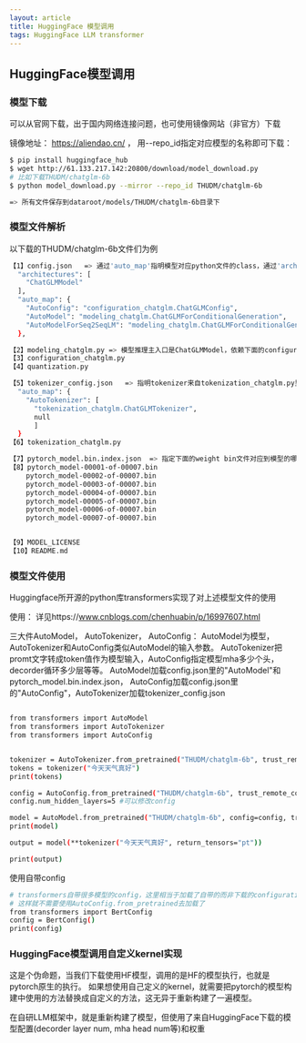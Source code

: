 ```yaml
---
layout: article
title: HuggingFace 模型调用
tags: HuggingFace LLM transformer
---
```



## HuggingFace模型调用



### 模型下载
可以从官网下载，出于国内网络连接问题，也可使用镜像网站（非官方）下载


镜像地址： https://aliendao.cn/ ， 用--repo_id指定对应模型的名称即可下载：


```bash
$ pip install huggingface_hub
$ wget http://61.133.217.142:20800/download/model_download.py
# 比如下载THUDM/chatglm-6b
$ python model_download.py --mirror --repo_id THUDM/chatglm-6b

=> 所有文件保存到dataroot/models/THUDM/chatglm-6b目录下
```


### 模型文件解析
以下载的THUDM/chatglm-6b文件们为例

```bash
【1】config.json	 => 通过'auto_map'指明模型对应python文件的class，通过'architectures'指定模型class
  "architectures": [
    "ChatGLMModel"
  ],
  "auto_map": {
    "AutoConfig": "configuration_chatglm.ChatGLMConfig",
    "AutoModel": "modeling_chatglm.ChatGLMForConditionalGeneration",
    "AutoModelForSeq2SeqLM": "modeling_chatglm.ChatGLMForConditionalGeneration"
  },

【2】modeling_chatglm.py => 模型推理主入口是ChatGLMModel，依赖下面的configuration_chatglm去加载模型config，依赖quantization去做量化
【3】configuration_chatglm.py
【4】quantization.py

【5】tokenizer_config.json   => 指明tokenizer来自tokenization_chatglm.py里的ChatGLMTokenizer
  "auto_map": {
    "AutoTokenizer": [
      "tokenization_chatglm.ChatGLMTokenizer",
      null
      ]
  }
【6】tokenization_chatglm.py

【7】pytorch_model.bin.index.json  => 指定下面的weight bin文件对应到模型的哪个layer
【8】pytorch_model-00001-of-00007.bin	
    pytorch_model-00002-of-00007.bin	
    pytorch_model-00003-of-00007.bin
    pytorch_model-00004-of-00007.bin
    pytorch_model-00005-of-00007.bin	
    pytorch_model-00006-of-00007.bin
    pytorch_model-00007-of-00007.bin


【9】MODEL_LICENSE
【10】README.md

```

### 模型文件使用
Huggingface所开源的python库transformers实现了对上述模型文件的使用


使用： 详见https://www.cnblogs.com/chenhuabin/p/16997607.html


三大件AutoModel， AutoTokenizer， AutoConfig： AutoModel为模型，AutoTokenizer和AutoConfig类似AutoModel的输入参数。 AutoTokenizer把promt文字转成token值作为模型输入，AutoConfig指定模型mha多少个头，decorder循环多少层等等。
AutoModel加载config.json里的"AutoModel"和pytorch_model.bin.index.json， AutoConfig加载config.json里的"AutoConfig"，AutoTokenizer加载tokenizer_config.json
```bash

from transformers import AutoModel
from transformers import AutoTokenizer
from transformers import AutoConfig


tokenizer = AutoTokenizer.from_pretrained("THUDM/chatglm-6b", trust_remote_code=True)
tokens = tokenizer("今天天气真好")
print(tokens)

config = AutoConfig.from_pretrained("THUDM/chatglm-6b", trust_remote_code=True)
config.num_hidden_layers=5 #可以修改config

model = AutoModel.from_pretrained("THUDM/chatglm-6b", config=config, trust_remote_code=True)
print(model)

output = model(**tokenizer("今天天气真好", return_tensors="pt"))

print(output)

```

使用自带config

```bash
# transformers自带很多模型的config，这里相当于加载了自带的而非下载的configuration_bert.py
# 这样就不需要使用AutoConfig.from_pretrained去加载了
from transformers import BertConfig
config = BertConfig()
print(config)
```


### HuggingFace模型调用自定义kernel实现

这是个伪命题，当我们下载使用HF模型，调用的是HF的模型执行，也就是pytorch原生的执行。 如果想使用自己定义的kernel，就需要把pytorch的模型构建中使用的方法替换成自定义的方法，这无异于重新构建了一遍模型。

在自研LLM框架中，就是重新构建了模型，但使用了来自HuggingFace下载的模型配置(decorder layer num,  mha head num等)和权重